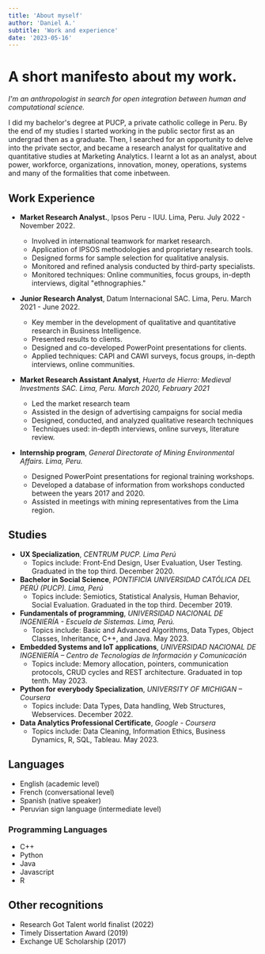 ```yaml
---
title: 'About myself'
author: 'Daniel A.'
subtitle: 'Work and experience'
date: '2023-05-16'
---
```

# A short manifesto about my work.

*I'm an anthropologist in search for open integration between human and computational science.*

I did my bachelor's degree at PUCP, a private catholic college in Peru. By the end of my studies I started working in the public sector first as an undergrad then as a graduate. Then, I searched for an opportunity to delve into the private sector, and became a research analyst for qualitative and quantitative studies at Marketing Analytics. I learnt a lot as an analyst, about power, workforce, organizations, innovation, money, operations, systems and many of the formalities that come inbetween.

## Work Experience

- **Market Research Analyst.**, Ipsos Peru - IUU. Lima, Peru. July 2022 - November 2022.
    - Involved in international teamwork for market research.
    - Application of IPSOS methodologies and proprietary research tools.
    - Designed forms for sample selection for qualitative analysis.
    - Monitored and refined analysis conducted by third-party specialists.
    - Monitored techniques: Online communities, focus groups, in-depth interviews, digital "ethnographies."

- **Junior Research Analyst**, Datum Internacional SAC. Lima, Peru. March 2021 - June 2022.
    - Key member in the development of qualitative and quantitative research in Business Intelligence.
    - Presented results to clients.
    - Designed and co-developed PowerPoint presentations for clients.
    - Applied techniques: CAPI and CAWI surveys, focus groups, in-depth interviews, online communities.

- **Market Research Assistant Analyst**, _Huerta de Hierro: Medieval Investments SAC. Lima, Peru. March 2020, February 2021_
    - Led the market research team
    - Assisted in the design of advertising campaigns for social media
    - Designed, conducted, and analyzed qualitative research techniques
    - Techniques used: in-depth interviews, online surveys, literature review.

- **Internship program**, _General Directorate of Mining Environmental Affairs. Lima, Peru._
    - Designed PowerPoint presentations for regional training workshops.
    - Developed a database of information from workshops conducted between the years 2017 and 2020.
    - Assisted in meetings with mining representatives from the Lima region.

## Studies

- **UX Specialization**, _CENTRUM PUCP. Lima Perú_
    - Topics include: Front-End Design, User Evaluation, User Testing.
Graduated in the top third. December 2020.
- **Bachelor in Social Science**, _PONTIFICIA UNIVERSIDAD CATÓLICA DEL PERÚ (PUCP). Lima, Perú_
    - Topics include: Semiotics, Statistical Analysis, Human Behavior, Social Evaluation. Graduated in the top third. December 2019.
- **Fundamentals of programming**, _UNIVERSIDAD NACIONAL DE INGENIERÍA - Escuela de Sistemas. Lima, Perú._
    - Topics include: Basic and Advanced Algorithms, Data Types, Object Classes, Inheritance, C++, and Java. May 2023.
- **Embedded Systems and IoT applications**, _UNIVERSIDAD NACIONAL DE INGENIERÍA – Centro de Tecnologías de Información y Comunicación_
    - Topics include: Memory allocation, pointers, communication protocols, CRUD cycles and REST architecture. Graduated in top tenth. May 2023.
- **Python for everybody Specialization**, _UNIVERSITY OF MICHIGAN – Coursera_
    - Topics include: Data Types, Data handling, Web Structures, Webservices. December 2022.
- **Data Analytics Professional Certificate**, _Google - Coursera_
    - Topics include: Data Cleaning, Information Ethics, Business Dynamics, R, SQL, Tableau. May 2023.

## Languages
- English (academic level)
- French (conversational level)
- Spanish (native speaker)
- Peruvian sign language (intermediate level)
### Programming Languages
- C++
- Python
- Java
- Javascript
- R

## Other recognitions
- Research Got Talent world finalist (2022)
- Timely Dissertation Award (2019)
- Exchange UE Scholarship (2017)
